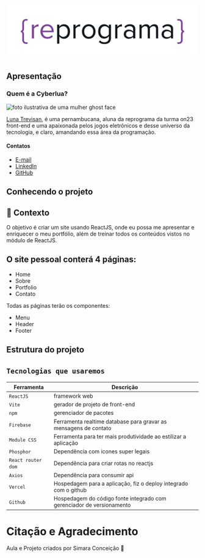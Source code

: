 <h1 align="center">
  <img src="assets/reprograma-fundos-claros.png" alt="logo reprograma" width="500">
</h1>

## Apresentação

### Quem é a Cyberlua?

<img src='./assets/female-ghost-face' width=500 alt='foto ilustrativa de uma mulher ghost face'>

[Luna Trevisan](https://www.instagram.com/cyberlua7/), é uma pernambucana, aluna da reprograma da turma on23 front-end e uma apaixonada pelos jogos eletrônicos e desse universo da tecnologia, e claro, amandando essa área da programação. 

#### Contatos

- [E-mail](cyberlua7@gmail.com)
- [LinkedIn](https://www.linkedin.com/in/cyberlua7/)
- [GitHub](https://github.com/cyberlua)

## Conhecendo o projeto

## 🧠 Contexto

O objetivo é criar um site usando ReactJS, onde eu possa me apresentar e enriquecer o meu portfólio, além de treinar todos os conteúdos vistos no módulo de ReactJS.

## O site pessoal conterá 4 páginas:

* Home
* Sobre
* Portfolio
* Contato

Todas as páginas terão os componentes:

* Menu
* Header
* Footer

## Estrutura do projeto

## `Tecnologias que usaremos`

| Ferramenta | Descrição |
| --- | --- |
| `ReactJS` | framework web|
| `Vite` | gerador de projeto de front-end|
| `npm` | gerenciador de pacotes|
| `Firebase` | Ferramenta realtime database para gravar as mensagens de contato|
| `Module CSS` | Ferramenta para ter mais produtividade ao estilizar a aplicação|
| `Phosphor` | Dependência com icones super legais|
| `React router dom` | Dependência para criar rotas no reactjs|
| `Axios` | Dependência para consumir api|
| `Vercel` | Hospedagem para a aplicação, fiz o deploy integrado com o github|
| `Github` | Hospedagem do código fonte integrado com gerenciador de versionamento|


# Citação e Agradecimento

<p>
Aula e Projeto criados por Simara Conceição 💜
</p>
